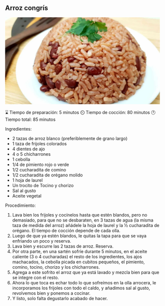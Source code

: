 ## Arroz congrís

![Arroz congrís](../assets/arroz%20congris.webp)

 ⌛️ Tiempo de preparación: 5 minutos
 ⏲️ Tiempo de cocción: 80 minutos
 🕐 Tiempo total: 85 minutos
 
Ingredientes:
- 2 tazas de arroz blanco (preferiblemente de grano largo)
- 1 taza de frijoles colorados
- 4 dientes de ajo
- 4 o 5 chicharrones
- 1 cebolla
- 1/4 de pimiento rojo o verde
- 1/2 cucharadita de comino
- 1/2 cucharadita de orégano molido
- 1 hoja de laurel
- Un trocito de Tocino y chorizo
- Sal al gusto
- Aceite vegetal

Procedimiento:
 1. Lava bien los frijoles y cocínelos hasta que estén blandos, pero no demasiado, para que no se desbaraten, en 3 tazas de agua (la misma taza de medida del arroz) añádele la hoja de laurel y la ½ cucharadita de orégano. El tiempo de cocción depende de cada olla.
 2. Luego de que ya estén blandos, le quitas la tapa para que se vaya enfriando un poco y reserva.
 3. Lava bien y escurre las 2 tazas de arroz. Reserva.
 4. Por otra parte, en una sartén sofríe durante 5 minutos, en el aceite caliente (3 o 4 cucharadas) el resto de los ingredientes, los ajos machacados, la cebolla picada en cubitos pequeños, el pimiento, comino, tocino, chorizo y los chicharrones.
 5. Agrega a este sofrito el arroz que ya está lavado y mezcla bien para que se integre con el resto.
 6. Ahora lo que toca es echar todo lo que sofreímos en la olla arrocera, le incorporamos los frijoles con todo el caldo, y añadimos sal al gusto, revolvemos bien y ponemos a cocinar.
 7. Y listo, solo falta degustarlo acabado de hacer.